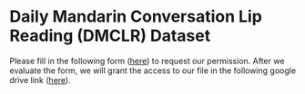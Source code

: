 # Daily Mandarin Conversation Lip Reading (DMCLR) Dataset

Please fill in the following form ([here](https://forms.gle/zozzsTnEoWTFXdcG8)) to request our permission. After we evaluate the form, we will grant the access to our file in the following google drive link ([here](https://drive.google.com/file/d/1SsXWWUWX7w5QtQMEzfCc_2sfyxIJYUow/view?usp=sharing)).

